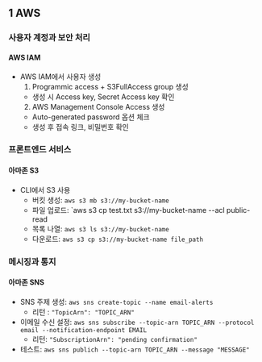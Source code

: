 ## 1 AWS

### 사용자 계정과 보안 처리

#### AWS IAM
- AWS IAM에서 사용자 생성
  1. Programmic access + S3FullAccess group 생성
    - 생성 시 Access key, Secret Access key 확인
  2. AWS Management Console Access 생성
    - Auto-generated password 옵션 체크
    - 생성 후 접속 링크, 비밀번호 확인

### 프론트엔드 서비스 

#### 아마존 S3
- CLI에서 S3 사용
  - 버킷 생성: `aws s3 mb s3://my-bucket-name`
  - 파일 업로드: `aws s3 cp test.txt s3://my-bucket-name --acl public-read
  - 목록 나열: `aws s3 ls s3://my-bucket-name`
  - 다운로드: `aws s3 cp s3://my-bucket-name file_path`

### 메시징과 통지

#### 아마존 SNS

- SNS 주제 생성: `aws sns create-topic --name email-alerts`
  - 리턴 : `"TopicArn": "TOPIC_ARN"`
- 이메일 수신 설정: `aws sns subscribe --topic-arn TOPIC_ARN --protocol email --notification-endpoint EMAIL`
  - 리턴: `"SubscriptionArn": "pending confirmation"`
- 테스트: `aws sns publich --topic-arn TOPIC_ARN --message "MESSAGE"`
